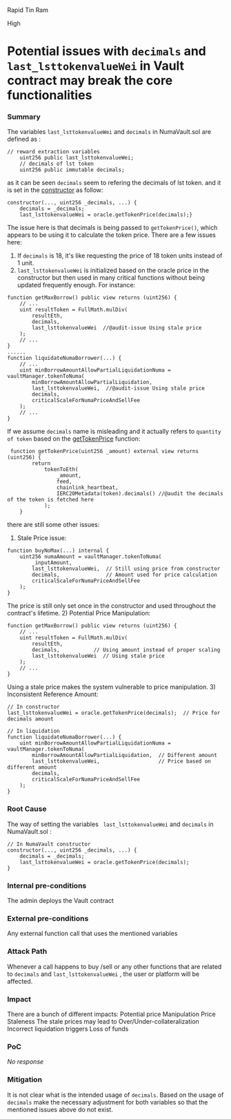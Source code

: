 Rapid Tin Ram

High

# Potential issues with `decimals` and `last_lsttokenvalueWei` in Vault contract may break the core functionalities

### Summary

The variables `last_lsttokenvalueWei` and `decimals` in NumaVault.sol are defined as :
```solidity
// reward extraction variables
    uint256 public last_lsttokenvalueWei;
    // decimals of lst token
    uint256 public immutable decimals;
```
as it can be seen `decimals` seem to refering the decimals of lst token. and it is set in the [constructor](https://github.com/sherlock-audit/2024-12-numa-audit/blob/main/Numa/contracts/NumaProtocol/NumaVault.sol#L127) as follow:
```solidity
constructor(..., uint256 _decimals, ...) {
    decimals = _decimals;
    last_lsttokenvalueWei = oracle.getTokenPrice(decimals);}
```
The issue here is that decimals is being passed to `getTokenPrice()`, which appears to be using it to calculate the token price. There are a few issues here: 
1) If `decimals` is 18, it's like requesting the price of 18 token units instead of 1 unit.
2) `last_lsttokenvalueWei` is initialized based on the oracle price in the constructor but then used in many critical functions without being updated frequently enough. For instance:
```solidity
function getMaxBorrow() public view returns (uint256) {
    // ...
    uint resultToken = FullMath.mulDiv(
        resultEth,
        decimals,
        last_lsttokenvalueWei  //@audit-issue Using stale price
    );
    // ...
}
......
function liquidateNumaBorrower(...) {
    // ...
    uint minBorrowAmountAllowPartialLiquidationNuma = vaultManager.tokenToNuma(
        minBorrowAmountAllowPartialLiquidation,
        last_lsttokenvalueWei,  //@audit-issue Using stale price
        decimals,
        criticalScaleForNumaPriceAndSellFee
    );
    // ...
}
```
If we assume `decimals` name is misleading and it actually refers to `quantity of token` based on the [getTokenPrice](https://github.com/sherlock-audit/2024-12-numa-audit/blob/main/Numa/contracts/NumaProtocol/VaultOracleSingle.sol#L27) function:
```solidity
 function getTokenPrice(uint256 _amount) external view returns (uint256) {
        return
            tokenToEth(
                _amount,
                feed,
                chainlink_heartbeat,
                IERC20Metadata(token).decimals() //@audit the decimals of the token is fetched here 
            );
    }
```
there are still some other issues:
1) Stale Price issue: 
```solidity
function buyNoMax(...) internal {
    uint256 numaAmount = vaultManager.tokenToNuma(
        _inputAmount,
        last_lsttokenvalueWei,  // Still using price from constructor
        decimals,               // Amount used for price calculation
        criticalScaleForNumaPriceAndSellFee
    );
}
```
The price is still only set once in the constructor and used throughout the contract's lifetime.
2) Potential Price Manipulation:
```solidity
function getMaxBorrow() public view returns (uint256) {
    // ...
    uint resultToken = FullMath.mulDiv(
        resultEth,
        decimals,           // Using amount instead of proper scaling
        last_lsttokenvalueWei  // Using stale price
    );
    // ...
}
```
Using a stale price makes the system vulnerable to price manipulation.
3) Inconsistent Reference Amount:
```solidity
// In constructor
last_lsttokenvalueWei = oracle.getTokenPrice(decimals);  // Price for decimals amount

// In liquidation
function liquidateNumaBorrower(...) {
    uint minBorrowAmountAllowPartialLiquidationNuma = vaultManager.tokenToNuma(
        minBorrowAmountAllowPartialLiquidation,  // Different amount
        last_lsttokenvalueWei,                   // Price based on different amount
        decimals,
        criticalScaleForNumaPriceAndSellFee
    );
}
```


### Root Cause

The way of setting the variables  ` last_lsttokenvalueWei` and `decimals` in NumaVault.sol :
```solidity
// In NumaVault constructor
constructor(..., uint256 _decimals, ...) {
    decimals = _decimals;  
    last_lsttokenvalueWei = oracle.getTokenPrice(decimals);  
}
```

### Internal pre-conditions

The admin deploys the Vault contract

### External pre-conditions

Any external function call that uses the mentioned variables

### Attack Path

Whenever a call happens to  buy /sell or any other functions that are related to  `decimals` and `last_lsttokenvalueWei` , the user or platform will be affected.

### Impact

There are a bunch of different impacts:
Potential price Manipulation
Price Staleness
The stale prices may lead to Over/Under-collateralization
Incorrect liquidation triggers
Loss of funds 
 

### PoC

_No response_

### Mitigation

It is not clear what is the intended usage of `decimals`. Based on the usage of `decimals`  make the necessary adjustment for both variables so that the mentioned issues above do not exist.
